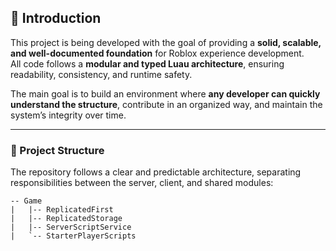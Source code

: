 ## 🧭 Introduction

This project is being developed with the goal of providing a **solid, scalable, and well-documented foundation** for Roblox experience development.  
All code follows a **modular and typed Luau architecture**, ensuring readability, consistency, and runtime safety.  

The main goal is to build an environment where **any developer can quickly understand the structure**, contribute in an organized way, and maintain the system’s integrity over time.

---

### 🧱 Project Structure

The repository follows a clear and predictable architecture, separating responsibilities between the server, client, and shared modules:

````
-- Game
|   |-- ReplicatedFirst
|   |-- ReplicatedStorage
|   |-- ServerScriptService
|   `-- StarterPlayerScripts
````